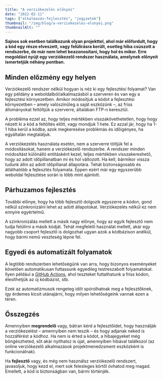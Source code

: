 ```yaml
---
title: "A verziókezelés előnyei"
date: "2022-02-11"
tags: ["alkalmazás-fejlesztés", "jegyzetek"]
thumbnail: "/img/blog/a-verziokezeles-elonyei.png"
thumbnailAlt: ""
---
```


**Sajnos sok esetben találkozunk olyan projekttel, ahol már előfordult, hogy a kód egy része elveszett, vagy felülírásra került, esetleg hiba csúszott a rendszerbe, de már nem lehet beazonosítani, hogy hol és mikor. Erre megoldást nyújt egy verziókezelő rendszer használata, amelynek előnyeit ismertetjük néhány pontban.**

## Minden előzmény egy helyen

Verziókezelő rendszer nélkül hogyan is néz ki egy fejlesztési folyamat? Van egy példány a weboldalból/alkalmazásból a szerveren és van egy a fejlesztési környezetben. Amikor módosítjuk a kódot a fejlesztési környezetben – amely valószínűleg a saját eszközünk –, az friss állományokat feltöltjük a szerverre, általában FTP-n keresztül.

A probléma ezzel az, hogy teljes mértékben visszakövethetetlen, hogy hogy nézett ki a kód a feltöltés előtt, vagy mondjuk 1 hete. Ez azzal jár, hogy ha 1-1 hiba kerül a kódba, azok megkeresése problémás és időigényes, ha egyáltalán megtaláljuk.

A verziókezelés használata esetén, nem a szerverre töltjük fel a módosításokat, hanem a verziókezelő rendszerbe. A rendszer minden módosítást különálló entitásként kezel, teljes mértékben visszakereshető, hogy az adott időpillanatban mi és hol változott. Ha kell, bármikor vissza tudunk állni az adott időpillanat állapotára. Tehát biztonságosabb és átláthatóbb a fejlesztés folyamata. Éppen ezért már egy egyszerűbb weboldal fejlesztése során is több mint ajánlott.

## Párhuzamos fejlesztés

További előnye, hogy ha több fejlesztő dolgozik egyszerre a kódon, gond nélkül szinkronizálni lehet az adott állapotokat. Verziókezelés nélkül ez nem ennyire egyértelmű.

A szinkronizálás mellett a másik nagy előnye, hogy az egyik fejlesztő nem tudja felülírni a másik kódját. Tehát megfelelő használat mellett, akár egy nagyobb csoport fejlesztő is dolgozhat ugyan azok a kódbázison anélkül, hogy bármi nemű veszteség lépne fel.

## Egyedi és automatizált folyamatok

A legtöbb rendszerben lehetőségünk van arra, hogy bizonyos eseményeket követően automatikusan futtassunk egyedileg testreszabott folyamatokat. Ilyen például a [GitHub Actions](https://github.com/features/actions), ahol teszteket futtathatunk a friss kódon, élesíthetjük az új kódbázist, stb.

Ezek az automatizmusok rengeteg időt spórolhatnak meg a fejlesztőknek, így érdemes kicsit utánajárni, hogy milyen lehetőségeink vannak ezen a téren.

## Összegzés

Amennyiben **megrendelő** vagy, bátran kérd a fejlesztőidet, hogy használják a verziókezelést – amennyiben nem teszik – és hogy adjanak neked is hozzáférést a kódhoz. Ha nem is érted a kódot, a hibajegyeket még böngészheted, sőt akár nyithatsz is újat, amennyiben hibával találkozol (az online verziókezelő alkalmazások projektmenedzsment eszközként is funkcionálnak).

Ha **fejlesztő** vagy, és még nem használsz verziókezelő rendszert, javasoljuk, hogy kezd el, mert sok felesleges körtől óvhatod meg magad. Emellett, a kód is biztonságban van, bármi történjék.
